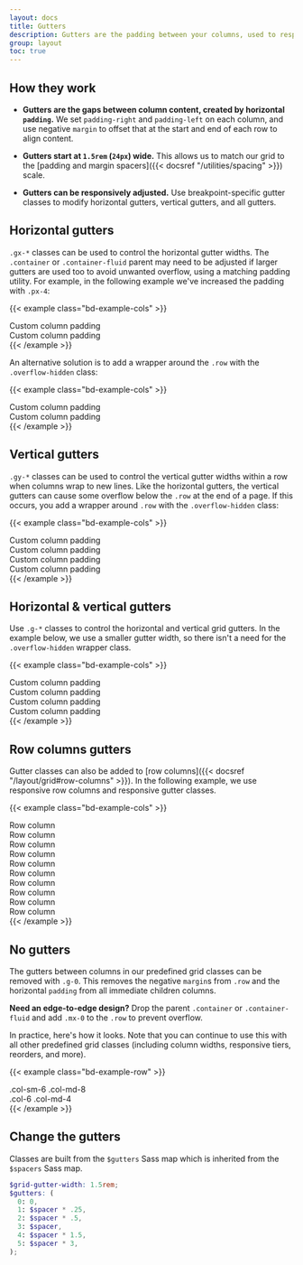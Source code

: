 ```yaml
---
layout: docs
title: Gutters
description: Gutters are the padding between your columns, used to responsively space and align content in the Bootstrap grid system.
group: layout
toc: true
---
```


## How they work

- **Gutters are the gaps between column content, created by horizontal `padding`.** We set `padding-right` and `padding-left` on each column, and use negative `margin` to offset that at the start and end of each row to align content.

- **Gutters start at `1.5rem` (`24px`) wide.** This allows us to match our grid to the [padding and margin spacers]({{< docsref "/utilities/spacing" >}}) scale.

- **Gutters can be responsively adjusted.** Use breakpoint-specific gutter classes to modify horizontal gutters, vertical gutters, and all gutters.

## Horizontal gutters

`.gx-*` classes can be used to control the horizontal gutter widths. The `.container` or `.container-fluid` parent may need to be adjusted if larger gutters are used too to avoid unwanted overflow, using a matching padding utility. For example, in the following example we've increased the padding with `.px-4`:

{{< example class="bd-example-cols" >}}

<div class="container px-4 text-center">
  <div class="row gx-5">
    <div class="col">
     <div class="p-3">Custom column padding</div>
    </div>
    <div class="col">
      <div class="p-3">Custom column padding</div>
    </div>
  </div>
</div>
{{< /example >}}

An alternative solution is to add a wrapper around the `.row` with the `.overflow-hidden` class:

{{< example class="bd-example-cols" >}}

<div class="container overflow-hidden text-center">
  <div class="row gx-5">
    <div class="col">
     <div class="p-3">Custom column padding</div>
    </div>
    <div class="col">
      <div class="p-3">Custom column padding</div>
    </div>
  </div>
</div>
{{< /example >}}

## Vertical gutters

`.gy-*` classes can be used to control the vertical gutter widths within a row when columns wrap to new lines. Like the horizontal gutters, the vertical gutters can cause some overflow below the `.row` at the end of a page. If this occurs, you add a wrapper around `.row` with the `.overflow-hidden` class:

{{< example class="bd-example-cols" >}}

<div class="container overflow-hidden text-center">
  <div class="row gy-5">
    <div class="col-6">
      <div class="p-3">Custom column padding</div>
    </div>
    <div class="col-6">
      <div class="p-3">Custom column padding</div>
    </div>
    <div class="col-6">
      <div class="p-3">Custom column padding</div>
    </div>
    <div class="col-6">
      <div class="p-3">Custom column padding</div>
    </div>
  </div>
</div>
{{< /example >}}

## Horizontal & vertical gutters

Use `.g-*` classes to control the horizontal and vertical grid gutters. In the example below, we use a smaller gutter width, so there isn't a need for the `.overflow-hidden` wrapper class.

{{< example class="bd-example-cols" >}}

<div class="container text-center">
  <div class="row g-2">
    <div class="col-6">
      <div class="p-3">Custom column padding</div>
    </div>
    <div class="col-6">
      <div class="p-3">Custom column padding</div>
    </div>
    <div class="col-6">
      <div class="p-3">Custom column padding</div>
    </div>
    <div class="col-6">
      <div class="p-3">Custom column padding</div>
    </div>
  </div>
</div>
{{< /example >}}

## Row columns gutters

Gutter classes can also be added to [row columns]({{< docsref "/layout/grid#row-columns" >}}). In the following example, we use responsive row columns and responsive gutter classes.

{{< example class="bd-example-cols" >}}

<div class="container text-center">
  <div class="row row-cols-2 row-cols-lg-5 g-2 g-lg-3">
    <div class="col">
      <div class="p-3">Row column</div>
    </div>
    <div class="col">
      <div class="p-3">Row column</div>
    </div>
    <div class="col">
      <div class="p-3">Row column</div>
    </div>
    <div class="col">
      <div class="p-3">Row column</div>
    </div>
    <div class="col">
      <div class="p-3">Row column</div>
    </div>
    <div class="col">
      <div class="p-3">Row column</div>
    </div>
    <div class="col">
      <div class="p-3">Row column</div>
    </div>
    <div class="col">
      <div class="p-3">Row column</div>
    </div>
    <div class="col">
      <div class="p-3">Row column</div>
    </div>
    <div class="col">
      <div class="p-3">Row column</div>
    </div>
  </div>
</div>
{{< /example >}}

## No gutters

The gutters between columns in our predefined grid classes can be removed with `.g-0`. This removes the negative `margin`s from `.row` and the horizontal `padding` from all immediate children columns.

**Need an edge-to-edge design?** Drop the parent `.container` or `.container-fluid` and add `.mx-0` to the `.row` to prevent overflow.

In practice, here's how it looks. Note that you can continue to use this with all other predefined grid classes (including column widths, responsive tiers, reorders, and more).

{{< example class="bd-example-row" >}}

<div class="row g-0 text-center">
  <div class="col-sm-6 col-md-8">.col-sm-6 .col-md-8</div>
  <div class="col-6 col-md-4">.col-6 .col-md-4</div>
</div>
{{< /example >}}

## Change the gutters

Classes are built from the `$gutters` Sass map which is inherited from the `$spacers` Sass map.

```scss
$grid-gutter-width: 1.5rem;
$gutters: (
  0: 0,
  1: $spacer * .25,
  2: $spacer * .5,
  3: $spacer,
  4: $spacer * 1.5,
  5: $spacer * 3,
);
```
